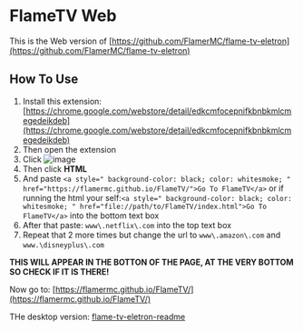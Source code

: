 # FlameTV Web
This is the Web version of [https://github.com/FlamerMC/flame-tv-eletron](https://github.com/FlamerMC/flame-tv-eletron) 

## How To Use
1. Install this extension: [https://chrome.google.com/webstore/detail/edkcmfocepnifkbnbkmlcmegedeikdeb](https://chrome.google.com/webstore/detail/edkcmfocepnifkbnbkmlcmegedeikdeb)
2. Then open the extension
3. Click  ![image](https://github.com/user-attachments/assets/826ff859-ec5f-4213-bb43-c296a8a7ab4f)
4. Then click **HTML**
5. And paste `<a style="
background-color: black;
color: whitesmoke;
" href="https://flamermc.github.io/FlameTV/">Go To FlameTV</a>` or if running the html your self:`<a style="
background-color: black;
color: whitesmoke;
" href="file://path/to/FlameTV/index.html">Go To FlameTV</a>` into the bottom text box  
7. After that paste: `www\.netflix\.com` into the top text box
8. Repeat that 2 more times but change the url to `www\.amazon\.com` and `www.\disneyplus\.com`

**THIS WILL APPEAR IN THE BOTTON OF THE PAGE, AT THE VERY BOTTOM SO CHECK IF IT IS THERE!**

Now go to: [https://flamermc.github.io/FlameTV/](https://flamermc.github.io/FlameTV/)



THe desktop version: [flame-tv-eletron-readme](https://github.com/FlamerMC/flame-tv-eletron/blob/main/README.md)
